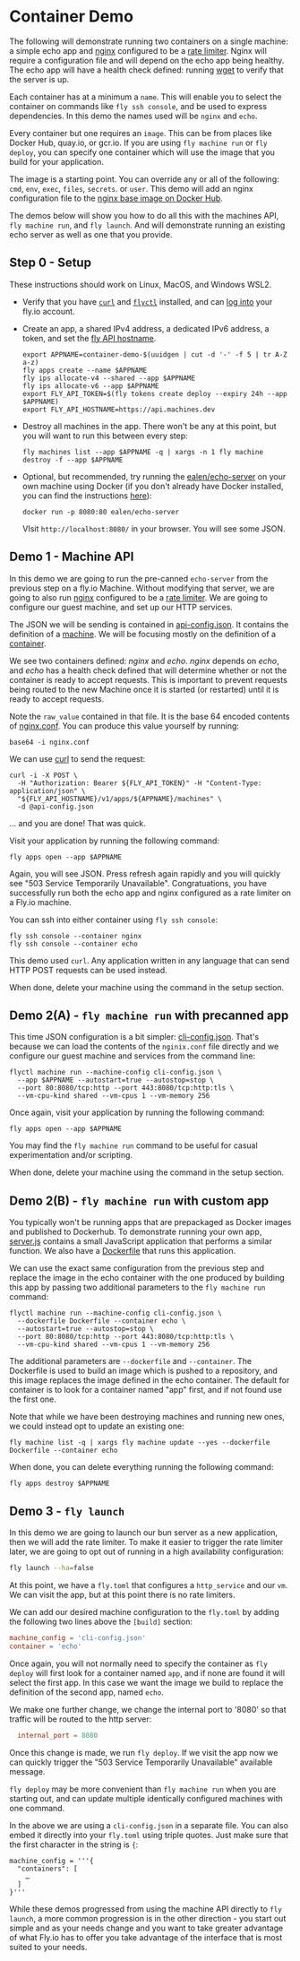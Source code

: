 # Container Demo

The following will demonstrate running two containers on a single machine:
a simple echo app and [nginx](https://nginx.org/) configured to be a [rate limiter](https://blog.nginx.org/blog/rate-limiting-nginx).  Nginx will require
a configuration file and will depend on the echo app being healthy.  The echo app will have a health
check defined: running [wget](https://www.gnu.org/software/wget/) to verify that the server is up.

Each container has at a minimum a `name`. This will enable you to select the container on commands like `fly ssh console`, and be used to express dependencies. In this demo the names used will be `nginx` and `echo`.

Every container but one requires an `image`. This can be from places like Docker Hub, quay.io, or gcr.io. If you are using `fly machine run` or `fly deploy`, you can specify one container which will use the image that you build for your application.

The image is a starting point. You can override any or all of the following: `cmd`, `env`, `exec`, `files`, `secrets`. or `user`. This demo will add an nginx configuration file to the [nginx base image on Docker Hub](https://hub.docker.com/_/nginx).

The demos below will show you how to do all this with the machines API, `fly machine run`, and `fly launch`.
And will demonstrate running an existing echo server as well as one that you provide.

## Step 0 - Setup

These instructions should work on Linux, MacOS, and Windows WSL2.

* Verify that you have [`curl`](https://curl.se/docs/install.html) and [`flyctl`](https://fly.io/docs/flyctl/install/) installed, and can [log into](https://fly.io/docs/flyctl/auth-login/) your fly.io account.

* Create an app, a shared IPv4 address, a dedicated IPv6 address, a token, and set the [fly API hostname](https://fly.io/docs/machines/api/working-with-machines-api/#api-addresses).

    ```
    export APPNAME=container-demo-$(uuidgen | cut -d '-' -f 5 | tr A-Z a-z)
    fly apps create --name $APPNAME
    fly ips allocate-v4 --shared --app $APPNAME
    fly ips allocate-v6 --app $APPNAME
    export FLY_API_TOKEN=$(fly tokens create deploy --expiry 24h --app $APPNAME)
    export FLY_API_HOSTNAME=https://api.machines.dev
    ```

* Destroy all machines in the app.  There won't be any at this point, but you will want to run this between every step:

  ```
  fly machines list --app $APPNAME -q | xargs -n 1 fly machine destroy -f --app $APPNAME
  ```

* Optional, but recommended, try running the [ealen/echo-server](https://hub.docker.com/r/ealen/echo-server) on your own machine using Docker (if you don't already have Docker installed, you can find the instructions [here](https://www.docker.com/get-started/)):

    ```
    docker run -p 8080:80 ealen/echo-server
    ```

    VIsit `http://localhost:8080/` in your browser.  You will see some JSON.

## Demo 1 - Machine API

In this demo we are going to run the pre-canned `echo-server` from the previous step on a fly.io Machine.  Without modifying that server, we are going to also run [nginx](https://nginx.org/) configured to be a [rate limiter](https://blog.nginx.org/blog/rate-limiting-nginx).  We are going to configure our guest machine, and set up our HTTP services.

The JSON we will be sending is contained in [api-config.json](./api-config.json). It contains the definition of a [machine](https://machines-api-spec.fly.dev/#model/flymachineconfig).
We will be focusing mostly on the definition of a [container](https://machines-api-spec.fly.dev/#model/flycontainerconfig).

We see two containers defined: _nginx_ and _echo_. _nginx_ depends on _echo_, and _echo_ has a health check defined that will determine whether or not the container is ready to
accept requests. This is important to prevent requests being routed to the new Machine once it is started (or restarted) until it is ready to accept requests.

Note the `raw_value` contained in that file. It is the base 64 encoded contents of [nginx.conf](./nginx.conf).  You can produce this value yourself by running:

```
base64 -i nginx.conf
```

We can use [curl](https://curl.se/) to send the request:

```
curl -i -X POST \
  -H "Authorization: Bearer ${FLY_API_TOKEN}" -H "Content-Type: application/json" \
  "${FLY_API_HOSTNAME}/v1/apps/${APPNAME}/machines" \
  -d @api-config.json
```

... and you are done!  That was quick.

Visit your application by running the following command:

```
fly apps open --app $APPNAME
```

Again, you will see JSON. Press refresh again rapidly and you will quickly see "503 Service Temporarily Unavailable". Congratuations, you have successfully run both the echo app and nginx configured as a rate limiter on a Fly.io machine.

You can ssh into either container using `fly ssh console`:

```
fly ssh console --container nginx
fly ssh console --container echo
```

This demo used `curl`. Any application written in any language that can send HTTP POST requests can be used instead.

When done, delete your machine using the command in the setup section.

## Demo 2(A) - `fly machine run` with precanned app

This time JSON configuration is a bit simpler: [cli-config.json](./cli-config.json). That's because we can load the contents of the `nginix.conf` file directly and we configure our guest machine and services from the command line:

```
flyctl machine run --machine-config cli-config.json \
  --app $APPNAME --autostart=true --autostop=stop \
  --port 80:8080/tcp:http --port 443:8080/tcp:http:tls \
  --vm-cpu-kind shared --vm-cpus 1 --vm-memory 256
```

Once again, visit your application by running the following command:

```
fly apps open --app $APPNAME
```

You may find the `fly machine run` command to be useful for casual experimentation and/or scripting.

When done, delete your machine using the command in the setup section.

## Demo 2(B) - `fly machine run` with custom app

You typically won't be running apps that are prepackaged as Docker images and published to Dockerhub.  To demonstrate running your own app, [server.js](./server.js) contains a small JavaScript application that performs a similar function. We also have a [Dockerfile](./Dockerfile) that runs this application.

We can use the exact same configuration from the previous step and replace the image in the echo container with the one produced by building this app by passing two additional parameters to the `fly machine run` command:

```
flyctl machine run --machine-config cli-config.json \
  --dockerfile Dockerfile --container echo \
  --autostart=true --autostop=stop \
  --port 80:8080/tcp:http --port 443:8080/tcp:http:tls \
  --vm-cpu-kind shared --vm-cpus 1 --vm-memory 256
```

The additional parameters are `--dockerfile` and `--container`. The Dockerfile is used to build an image which is pushed to a repository, and this image replaces the image defined in the echo container.  The
default for container is to look for a container named "app" first, and if not found use the first one.

Note that while we have been destroying machines and running new ones, we could instead opt to update
an existing one:

```
fly machine list -q | xargs fly machine update --yes --dockerfile Dockerfile --container echo
```

When done, you can delete everything running the following command:

```
fly apps destroy $APPNAME
```

## Demo 3 - `fly launch`

In this demo we are going to launch our bun server as a new application, then we will add the rate limiter.  To make it easier to trigger the
rate limiter later, we are going to opt out of running in a high availability configuration:

```sh
fly launch --ha=false
```

At this point, we have a `fly.toml` that configures a `http_service` and our `vm`.  We can visit the app, but at this point there is no rate limiters.

We can add our desired machine configuration to the `fly.toml` by adding the following two lines above the `[build]` section:

```toml
machine_config = 'cli-config.json'
container = 'echo'
```

Once again, you will not normally need to specify the container as `fly deploy` will first look for a container named `app`, and if none are found it will select the first app.  In this case we want the image we build to replace the definition of the second app, named `echo`.

We make one further change, we change the internal port to '8080' so that traffic will be routed to the http server:

```toml
  internal_port = 8080
```

Once this change is made, we run `fly deploy`.  If we visit the app now we can quickly trigger the "503 Service Temporarily Unavailable" available message.

`fly deploy` may be more convenient than `fly machine run` when you are starting out, and can update multiple identically
configured machines with one command.

In the above we are using a `cli-config.json` in a separate file.  You can also embed it directly into your `fly.toml` using triple quotes.  Just make sure that the first character in the string is `{`:

```
machine_config = '''{
  "containers": [
    …
  ]
}'''
```

While these demos progressed from using the machine API directly to `fly launch`, a more common progression is in the other
direction - you start out simple and as your needs change and you want to take greater advantage of what Fly.io has to offer
you take advantage of the interface that is most suited to your needs.

